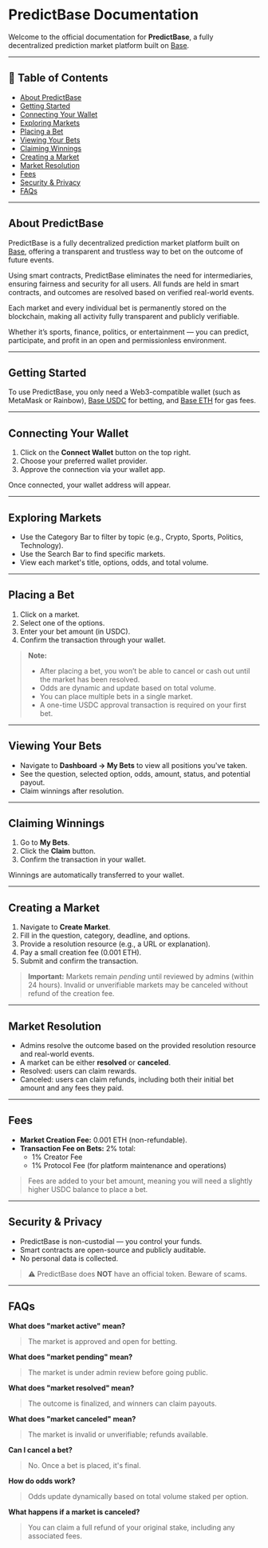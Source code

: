 # PredictBase Documentation

Welcome to the official documentation for **PredictBase**, a fully decentralized prediction market platform built on [Base](https://base.org).

---

## 📌 Table of Contents
- [About PredictBase](#about-predictbase)
- [Getting Started](#getting-started)
- [Connecting Your Wallet](#connecting-your-wallet)
- [Exploring Markets](#exploring-markets)
- [Placing a Bet](#placing-a-bet)
- [Viewing Your Bets](#viewing-your-bets)
- [Claiming Winnings](#claiming-winnings)
- [Creating a Market](#creating-a-market)
- [Market Resolution](#market-resolution)
- [Fees](#fees)
- [Security & Privacy](#security--privacy)
- [FAQs](#faqs)

---

## About PredictBase

PredictBase is a fully decentralized prediction market platform built on [Base](https://base.org), offering a transparent and trustless way to bet on the outcome of future events.

Using smart contracts, PredictBase eliminates the need for intermediaries, ensuring fairness and security for all users. All funds are held in smart contracts, and outcomes are resolved based on verified real-world events.

Each market and every individual bet is permanently stored on the blockchain, making all activity fully transparent and publicly verifiable.

Whether it’s sports, finance, politics, or entertainment — you can predict, participate, and profit in an open and permissionless environment.

---

## Getting Started

To use PredictBase, you only need a Web3-compatible wallet (such as MetaMask or Rainbow), [Base USDC](https://basescan.org/token/0x833589fcd6edb6e08f4c7c32d4f71b54bda02913) for betting, and [Base ETH](https://docs.base.org/chain/bridges-mainnet) for gas fees.

---

## Connecting Your Wallet

1. Click on the **Connect Wallet** button on the top right.
2. Choose your preferred wallet provider.
3. Approve the connection via your wallet app.

Once connected, your wallet address will appear.

---

## Exploring Markets

- Use the Category Bar to filter by topic (e.g., Crypto, Sports, Politics, Technology).
- Use the Search Bar to find specific markets.
- View each market's title, options, odds, and total volume.

---

## Placing a Bet

1. Click on a market.
2. Select one of the options.
3. Enter your bet amount (in USDC).
4. Confirm the transaction through your wallet.

> **Note:**
> - After placing a bet, you won’t be able to cancel or cash out until the market has been resolved.
> - Odds are dynamic and update based on total volume.
> - You can place multiple bets in a single market.
> - A one-time USDC approval transaction is required on your first bet.

---

## Viewing Your Bets

- Navigate to **Dashboard → My Bets** to view all positions you've taken.
- See the question, selected option, odds, amount, status, and potential payout.
- Claim winnings after resolution.

---

## Claiming Winnings

1. Go to **My Bets**.
2. Click the **Claim** button.
3. Confirm the transaction in your wallet.

Winnings are automatically transferred to your wallet.

---

## Creating a Market

1. Navigate to **Create Market**.
2. Fill in the question, category, deadline, and options.
3. Provide a resolution resource (e.g., a URL or explanation).
4. Pay a small creation fee (0.001 ETH).
5. Submit and confirm the transaction.

> **Important:**
> Markets remain *pending* until reviewed by admins (within 24 hours).
> Invalid or unverifiable markets may be canceled without refund of the creation fee.

---

## Market Resolution

- Admins resolve the outcome based on the provided resolution resource and real-world events.
- A market can be either **resolved** or **canceled**.
- Resolved: users can claim rewards.
- Canceled: users can claim refunds, including both their initial bet amount and any fees they paid.

---

## Fees

- **Market Creation Fee:** 0.001 ETH (non-refundable).
- **Transaction Fee on Bets:** 2% total:
  - 1% Creator Fee
  - 1% Protocol Fee (for platform maintenance and operations)

> Fees are added to your bet amount, meaning you will need a slightly higher USDC balance to place a bet.

---

## Security & Privacy

- PredictBase is non-custodial — you control your funds.
- Smart contracts are open-source and publicly auditable.
- No personal data is collected.

> ⚠️ PredictBase does **NOT** have an official token. Beware of scams.

---

## FAQs

**What does "market active" mean?**
> The market is approved and open for betting.

**What does "market pending" mean?**
> The market is under admin review before going public.

**What does "market resolved" mean?**
> The outcome is finalized, and winners can claim payouts.

**What does "market canceled" mean?**
> The market is invalid or unverifiable; refunds available.

**Can I cancel a bet?**
> No. Once a bet is placed, it's final.

**How do odds work?**
> Odds update dynamically based on total volume staked per option.

**What happens if a market is canceled?**
> You can claim a full refund of your original stake, including any associated fees.
